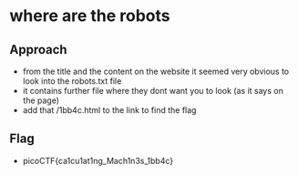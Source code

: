 # where are the robots

## Approach

- from the title and the content on the website it seemed very obvious to look into the robots.txt file
- it contains further file where they dont want you to look (as it says on the page)
- add that /1bb4c.html to the link to find the flag 

## Flag

- picoCTF{ca1cu1at1ng_Mach1n3s_1bb4c}
